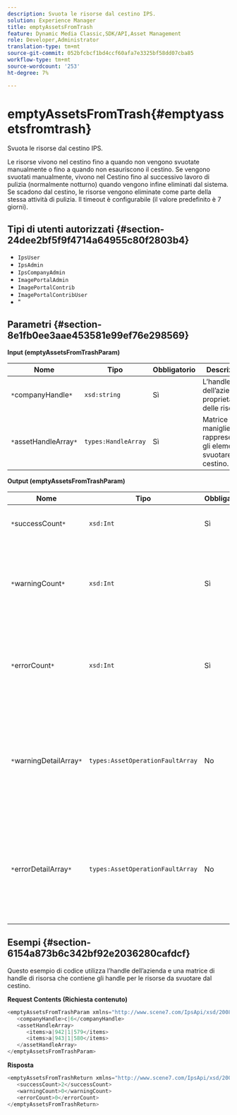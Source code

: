 ```yaml
---
description: Svuota le risorse dal cestino IPS.
solution: Experience Manager
title: emptyAssetsFromTrash
feature: Dynamic Media Classic,SDK/API,Asset Management
role: Developer,Administrator
translation-type: tm+mt
source-git-commit: 052bfcbcf1bd4ccf60afa7e3325bf58dd07cba85
workflow-type: tm+mt
source-wordcount: '253'
ht-degree: 7%

---
```



# emptyAssetsFromTrash{#emptyassetsfromtrash}

Svuota le risorse dal cestino IPS.

Le risorse vivono nel cestino fino a quando non vengono svuotate manualmente o fino a quando non esauriscono il cestino. Se vengono svuotati manualmente, vivono nel Cestino fino al successivo lavoro di pulizia (normalmente notturno) quando vengono infine eliminati dal sistema. Se scadono dal cestino, le risorse vengono eliminate come parte della stessa attività di pulizia. Il timeout è configurabile (il valore predefinito è 7 giorni).

## Tipi di utenti autorizzati {#section-24dee2bf5f9f4714a64955c80f2803b4}

* `IpsUser`
* `IpsAdmin`
* `IpsCompanyAdmin`
* `ImagePortalAdmin`
* `ImagePortalContrib`
* `ImagePortalContribUser`
* &quot;

## Parametri {#section-8e1fb0ee3aae453581e99ef76e298569}

**Input (emptyAssetsFromTrashParam)**

| Nome | Tipo | Obbligatorio | Descrizione |
|---|---|---|---|
| `*`companyHandle`*` | `xsd:string` | Sì | L’handle dell’azienda proprietaria delle risorse. |
| `*`assetHandleArray`*` | `types:HandleArray` | Sì | Matrice di maniglie che rappresentano gli elementi da svuotare dal cestino. |

**Output (emptyAssetsFromTrashParam)**

| Nome | Tipo | Obbligatorio | Descrizione |
|---|---|---|---|
| `*`successCount`*` | `xsd:Int` | Sì | Numero di risorse svuotate dal cestino. |
| `*`warningCount`*` | `xsd:Int` | Sì | Numero di avvisi generati quando l’operazione tentava di svuotare le risorse dal cestino. |
| `*`errorCount`*` | `xsd:Int` | Sì | Il numero di errori generati quando l&#39;operazione tentava di svuotare le risorse dal cestino. |
| `*`warningDetailArray`*` | `types:AssetOperationFaultArray` | No | Array di dettagli associati alle risorse che hanno generato avvisi quando l’operazione tentava di svuotarle dal cestino. |
| `*`errorDetailArray`*` | `types:AssetOperationFaultArray` | No | Array di dettagli associati alle risorse che hanno generato errori quando l’operazione tentava di svuotarle dal cestino. |

## Esempi {#section-6154a873b6c342bf92e2036280cafdcf}

Questo esempio di codice utilizza l’handle dell’azienda e una matrice di handle di risorsa che contiene gli handle per le risorse da svuotare dal cestino.

**Request Contents (Richiesta contenuto)**

```java
<emptyAssetsFromTrashParam xmlns="http://www.scene7.com/IpsApi/xsd/2008-01-15">
   <companyHandle>c|6</companyHandle>
   <assetHandleArray>
      <items>a|942|1|579</items>
      <items>a|943|1|580</items>
   </assetHandleArray>
</emptyAssetsFromTrashParam>
```

**Risposta**

```java
<emptyAssetsFromTrashReturn xmlns="http://www.scene7.com/IpsApi/xsd/2008-01-15">
   <successCount>2</successCount>
   <warningCount>0</warningCount>
   <errorCount>0</errorCount>
</emptyAssetsFromTrashReturn>
```

